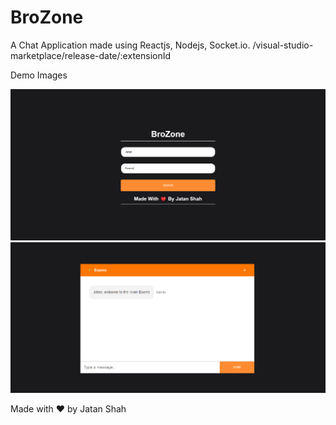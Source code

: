 # BroZone
A Chat Application made using Reactjs, Nodejs, Socket.io.
/visual-studio-marketplace/release-date/:extensionId

Demo Images

![](demoImages/bzone1.png)
![](demoImages/bzone2.png)


Made with ❤️ by Jatan Shah
